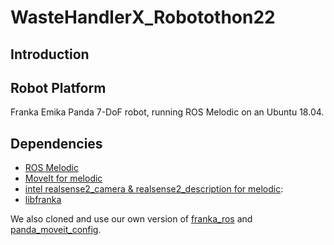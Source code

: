 # WasteHandlerX_Robotothon22

## Introduction

## Robot Platform
Franka Emika Panda 7-DoF robot, running ROS Melodic on an Ubuntu 18.04.

## Dependencies

- [ROS Melodic](http://wiki.ros.org/melodic/Installation/Ubuntu)
- [MoveIt for melodic](https://moveit.ros.org/install/)
- [intel realsense2_camera & realsense2_description for melodic](https://github.com/IntelRealSense/realsense-ros):
- [libfranka](https://frankaemika.github.io/docs/installation_linux.html)

We also cloned and use our own version of [franka_ros](https://frankaemika.github.io/docs/installation_linux.html) and [panda_moveit_config](https://github.com/ros-planning/panda_moveit_config). 

## 